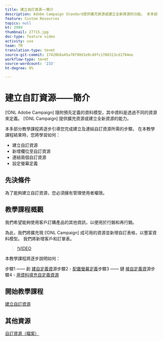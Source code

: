 ```yaml
---
title: 建立自訂資源——簡介
description: Adobe Campaign Standard提供擴充資源或建立全新資源的功能。 本多部分教學課程將逐步引導您完成建立及連結自訂資源所需的步驟。
feature: Custom Resources
topics: null
kt: 2999
thumbnail: 27715.jpg
doc-type: feature video
activity: use
team: TM
translation-type: tm+mt
source-git-commit: 17428b8a45a70790d1e9c40fc1f00313cd1704ee
workflow-type: tm+mt
source-wordcount: '233'
ht-degree: 0%

---
```



# 建立自訂資&#x200B;源——簡介

[!DNL Adobe Campaign] 隨附預先定義的資料模型，其中資料是透過不同的資源來定義。 [!DNL Campaign] 提供擴充資源或建立全新資源的能力。

本多部分教學課程將逐步引導您完成建立及連結自訂資源所需的步驟。 在本教學課程結束時，您將學習如何：

* 建立自訂資源
* 新增欄位至自訂資源
* 連結兩個自訂資源
* 設定螢幕定義

## 先決條件

為了能夠建立自訂資源，您必須擁有管理使用者權限。

## 教學課程概觀

我們希望能夠使用客戶訂購產品的其他資訊，以便用於行銷和再行銷。

為此，我們將擴充現 [!DNL Campaign] 成可用的資源並新增自訂表格，以豐富資料模型。 我們將新增客戶和訂單表。

>[!VIDEO](https://video.tv.adobe.com/v/27715?quality=9)

本教學課程將逐步說明如何：

步驟1 —— 創 [建自定義資](./creating-a-custom-resource.md)源步驟2 - [配置螢幕定義](./configuring-a-screen-definition-for-a-custom-resource.md)步驟3 —— 鏈 [接自定義資](./linking-custom-resources.md)源步驟4 - [用資料填充自定義資源](./populate-custom-resources-with-data.md)

## 開始教學課程

[建立自訂資源](./creating-a-custom-resource.md)

## 其他資源

[自訂資源（檔案）](https://experienceleague.adobe.com/docs/campaign-standard/using/working-with-apis/global-concepts/custom-resources.html)
